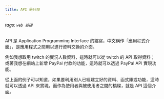 ```yaml
---
title: API 是什麼
---
```

###### tags: `web 基礎`
API 是 Application Programming Interface 的縮寫，中文稱作「應用程式介面」，是應用程式之間用以進行資料交換的介面。

例如我想取用 twitch 的實況人數資料，這時就可以從 twitch 的 API 取得資料；或著我想在網站上新增 PayPal 付款的功能，這時就可以透過 PayPal API 實現功能。

從上面的例子可以知道，如果要利用別人已經建立好的資料、函式庫或功能，這時就可以透過 API 來實現。而作為使用者與被使用者之間的橋樑，就是 API 這個介面。